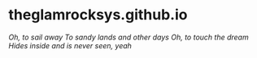 # theglamrocksys.github.io
*Oh, to sail away
To sandy lands and other days
Oh, to touch the dream
Hides inside and is never seen, yeah*
